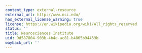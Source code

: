 ```yaml
---
content_type: external-resource
external_url: http://www.nsi.edu/
has_external_license_warning: true
license: https://en.wikipedia.org/wiki/All_rights_reserved
status: ''
title: Neurosciences Institute
uid: 9d587804-903b-4b4e-ac81-b4865b94439b
wayback_url: ''
---
```

